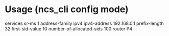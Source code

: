 # Usage (ncs_cli config mode)

services sr-ms 1 address-family ipv4 ipv4-address 192.168.0.1 prefix-length 32 first-sid-value 10 number-of-allocated-sids 100 router P4  
